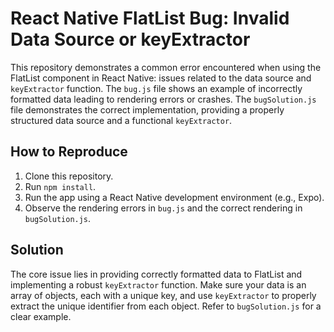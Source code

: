 # React Native FlatList Bug: Invalid Data Source or keyExtractor

This repository demonstrates a common error encountered when using the FlatList component in React Native: issues related to the data source and `keyExtractor` function.  The `bug.js` file shows an example of incorrectly formatted data leading to rendering errors or crashes. The `bugSolution.js` file demonstrates the correct implementation, providing a properly structured data source and a functional `keyExtractor`.

## How to Reproduce

1. Clone this repository.
2. Run `npm install`.
3. Run the app using a React Native development environment (e.g., Expo).
4. Observe the rendering errors in `bug.js` and the correct rendering in `bugSolution.js`.

## Solution

The core issue lies in providing correctly formatted data to FlatList and implementing a robust `keyExtractor` function.  Make sure your data is an array of objects, each with a unique key, and use `keyExtractor` to properly extract the unique identifier from each object.  Refer to `bugSolution.js` for a clear example.